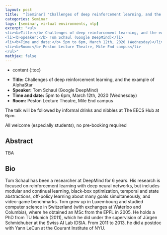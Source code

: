 ```yaml
---
layout: post
title:  "[Seminar] 'Challenges of deep reinforcement learning, and the example of AlphaStar' by Tom Schaul"
categories: Seminar
tags: [seminar, virtual environments, nlp]
excerpt: "<ul>
<li><b>Title:</b> Challenges of deep reinforcement learning, and the example of AlphaStar</li>
<li><b>Speaker:</b> Tom Schaul (Google DeepMind)</li> 
<li><b>Time and date:</b> 5pm to 6pm, March 12th, 2020 (Wednesday)</li>
<li><b>Room:</b> Peston Lecture Theatre, Mile End campus</li>
</ul>"
mathjax: false
---
```


* content
{:toc}

<ul>
<li><b>Title:</b> Challenges of deep reinforcement learning, and the example of AlphaStar</li>
<li><b>Speaker:</b> Tom Schaul (Google DeepMind)</li> 
<li><b>Time and date:</b> 5pm to 6pm, March 12th, 2020 (Wednesday)</li>
<li><b>Room:</b> Peston Lecture Theatre, Mile End campus</li>
</ul>

The talk will be followed by informal drinks and nibbles at The EECS Hub at 6pm.

All welcome (especially students), no pre-booking required 

## Abstract

 TBA

## Bio

Tom Schaul has been a researcher at DeepMind for 6 years. His research is focused on reinforcement learning with deep neural networks, but includes modular and continual learning, black-box optimization, temporal and state abstractions, off-policy learning about many goals simultaneously, and video-game benchmarks. Tom grew up in Luxembourg and studied computer science in Switzerland (with exchanges at Waterloo and Columbia), where he obtained an MSc from the EPFL in 2005. He holds a PhD from TU Munich (2011), which he did under the supervision of Jürgen Schmidhuber at the Swiss AI Lab IDSIA. From 2011 to 2013, he did a postdoc with Yann LeCun at the Courant Institute of NYU.
